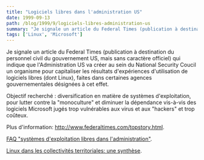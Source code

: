 ```yaml
---
title: "Logiciels libres dans l'administration US"
date: 1999-09-13
path: /blog/1999/9/logiciels-libres-administration-us
summary: "Je signale un article du Federal Times (publication à destination du personnel civil du gouvernement US, mais sans caractère officiel) qui indique que l'Administration US va créer au sein du National Security Coucil un organisme pour capitaliser les résultats d'expériences d'utilisation de logiciels libres (dont Linux), faites dans certaines agences gouvernementales désignées à cet effet."
tags: ['Linux', 'Microsoft']
---
```


<P>Je signale un article du Federal Times (publication à destination
du personnel civil du gouvernement US, mais sans caractère officiel)
qui indique que l'Administration US va créer au sein du National
Security Coucil un organisme pour capitaliser les résultats
d'expériences d'utilisation de logiciels libres (dont Linux),
faites dans certaines agences gouvernementales désignées
à cet effet.</P>

<P>Objectif recherché : diversification en matière de systèmes
d'exploitation, pour lutter contre la "monoculture" et
diminuer la dépendance vis-à-vis des logiciels Microsoft
jugés trop vulnérables aux virus et aux "hackers" et trop
coûteux.</P>

<P>Plus d'information: <A HREF="http://www.federaltimes.com/topstory.html">http://www.federaltimes.com/topstory.html</A>.</P>

<P><A HREF="http://www.mtic.pm.gouv.fr/libre/faq_oslibres.shtml">FAQ
"systèmes d'exploitation libres dans l'administration"</A>.</P>

<P><A HREF="http://aful.org/solutions/administration/temoignages.html">Linux
dans les collectivités territoriales: une synthèse</A>.</P>


